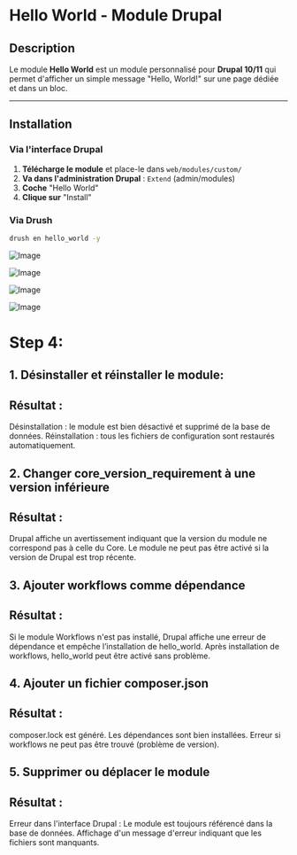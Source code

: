 #  Hello World - Module Drupal

## Description
Le module **Hello World** est un module personnalisé pour **Drupal 10/11** qui permet d'afficher un simple message "Hello, World!" sur une page dédiée et dans un bloc.

---

##  Installation

###  **Via l'interface Drupal**
1. **Télécharge le module** et place-le dans `web/modules/custom/`
2. **Va dans l'administration Drupal** : `Extend` (admin/modules)
3. **Coche** "Hello World"
4. **Clique sur** "Install"

###  **Via Drush**
```bash
drush en hello_world -y 
```
![Image](https://github.com/user-attachments/assets/64023b3a-0f2d-43df-aff9-3a10b54bb4c2)

![Image](https://github.com/user-attachments/assets/e5edfecb-4c5a-4d9c-80cd-f95339968092)

![Image](https://github.com/user-attachments/assets/a25b0607-9158-4ddc-8883-1d365338a481)

![Image](https://github.com/user-attachments/assets/abb82d1c-97ca-49a3-8dba-c4b8dd498049)

# Step 4:

## 1. Désinstaller et réinstaller le module:

## Résultat :

Désinstallation : le module est bien désactivé et supprimé de la base de données.
Réinstallation : tous les fichiers de configuration sont restaurés automatiquement.

## 2. Changer core_version_requirement à une version inférieure

## Résultat :

Drupal affiche un avertissement indiquant que la version du module ne correspond pas à celle du Core.
Le module ne peut pas être activé si la version de Drupal est trop récente.

## 3. Ajouter workflows comme dépendance

## Résultat :

Si le module Workflows n'est pas installé, Drupal affiche une erreur de dépendance et empêche l’installation de hello_world.
Après installation de workflows, hello_world peut être activé sans problème.

## 4. Ajouter un fichier composer.json

## Résultat :

composer.lock est généré.
Les dépendances sont bien installées.
Erreur si workflows ne peut pas être trouvé (problème de version).

## 5. Supprimer ou déplacer le module

## Résultat :

Erreur dans l'interface Drupal :
Le module est toujours référencé dans la base de données.
Affichage d'un message d'erreur indiquant que les fichiers sont manquants.
